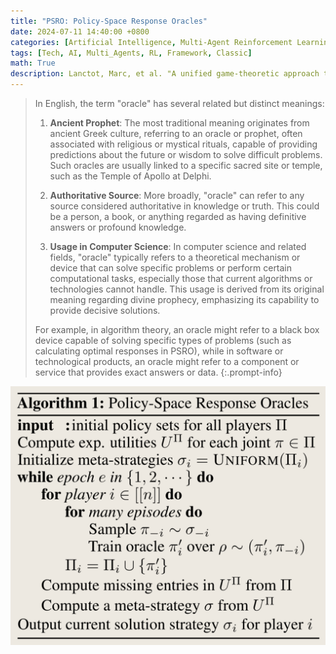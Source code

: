 ```yaml
---
title: "PSRO: Policy-Space Response Oracles"
date: 2024-07-11 14:40:00 +0800
categories: [Artificial Intelligence, Multi-Agent Reinforcement Learning]
tags: [Tech, AI, Multi_Agents, RL, Framework, Classic]
math: True
description: Lanctot, Marc, et al. "A unified game-theoretic approach to multiagent reinforcement learning." Advances in neural information processing systems 30 (2017).
---
```


> In English, the term "oracle" has several related but distinct meanings:
> 
> 1. **Ancient Prophet**: The most traditional meaning originates from ancient Greek culture, referring to an oracle or prophet, often associated with religious or mystical rituals, capable of providing predictions about the future or wisdom to solve difficult problems. Such oracles are usually linked to a specific sacred site or temple, such as the Temple of Apollo at Delphi.
> 
> 2. **Authoritative Source**: More broadly, "oracle" can refer to any source considered authoritative in knowledge or truth. This could be a person, a book, or anything regarded as having definitive answers or profound knowledge.
> 
> 3. **Usage in Computer Science**: In computer science and related fields, "oracle" typically refers to a theoretical mechanism or device that can solve specific problems or perform certain computational tasks, especially those that current algorithms or technologies cannot handle. This usage is derived from its original meaning regarding divine prophecy, emphasizing its capability to provide decisive solutions.
> 
> For example, in algorithm theory, an oracle might refer to a black box device capable of solving specific types of problems (such as calculating optimal responses in PSRO), while in software or technological products, an oracle might refer to a component or service that provides exact answers or data.
{:.prompt-info}


![](../../../assets/img/2024-07-11-PSRO/img_2024-07-13-06-02-36.png)

